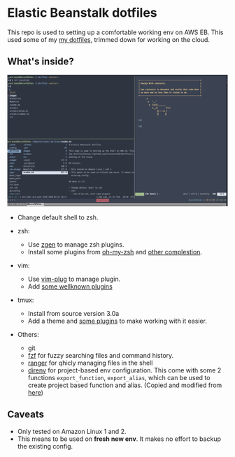 # Elastic Beanstalk dotfiles

This repo is used to setting up a comfortable working env on AWS EB. This used
some of my [my dotfiles](https://github.com/letientai299/dotfiles/), trimmed
down for working on the cloud.

## What's inside?

![demo](./images/demo.png)

- Change default shell to zsh.

- zsh:

  - Use [zgen][gh_zgen] to manage zsh plugins.
  - Install some plugins from [oh-my-zsh][gh_omz] and [other
    complestion](./src/zsh/zgenconfig).

- vim:

  - Use [vim-plug][gh_vim_plug] to manage plugin.
  - Add [some wellknown plugins](./src/vim/vimrc)

- tmux:

  - Install from source version 3.0a
  - Add a theme and [some plugins](./src/tmux/tmux.conf) to make working with
    it easier.

- Others:
  - git
  - [fzf][gh_fzf] for fuzzy searching files and command history.
  - [ranger][gh_ranger] for qhicly managing files in the shell
  - [direnv][gh_direnv] for project-based env configuration. This come with
    some 2 functions `export_function`, `export_alias`, which can be used to
    create project based function and alias. (Copied and modified from
    [here][gh_direnv_export])

## Caveats

- Only tested on Amazon Linux 1 and 2.
- This means to be used on **fresh new env**. It makes no effort to backup the
  existing config.

<!-- ref -->

[gh_zgen]: https://github.com/tarjoilija/zgen
[gh_omz]: https://github.com/robbyrussell/oh-my-zsh
[gh_ranger]: https://github.com/ranger/ranger
[gh_vim_plug]: https://github.com/junegunn/vim-plug
[gh_fzf]: https://github.com/junegunn/fzf
[gh_direnv]: https://github.com/direnv/direnv
[gh_direnv_export]: https://github.com/direnv/direnv/issues/73

